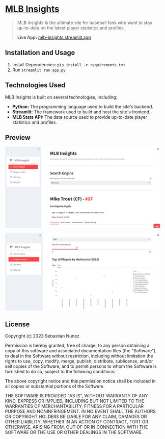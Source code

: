 # [MLB Insights](https://mlb-insights.streamlit.app/)

> MLB Insights is the ultimate site for baseball fans who want to stay up-to-date on the latest player statistics and profiles.
> 
> **Live App:** [mlb-insights.streamlit.app](https://mlb-insights.streamlit.app/)

## Installation and Usage

1. Install Dependencies: `pip install -r requirements.txt`
2. Run `streamlit run app.py`

## Technologies Used

MLB Insights is built on several technologies, including:

- **Python:** The programming language used to build the site's backend.
- **Streamlit:** The framework used to build and host the site's frontend.
- **MLB Stats API:** The data source used to provide up-to-date player statistics and profiles.

## Preview

![Search Engine](static/imgs/search_engine.png)

![League Leaders](static/imgs/league_leaders.png)

## License

Copyright (c) 2023 Sebastian Nunez

Permission is hereby granted, free of charge, to any person obtaining
a copy of this software and associated documentation files (the
"Software"), to deal in the Software without restriction, including
without limitation the rights to use, copy, modify, merge, publish,
distribute, sublicense, and/or sell copies of the Software, and to
permit persons to whom the Software is furnished to do so, subject to
the following conditions:

The above copyright notice and this permission notice shall be
included in all copies or substantial portions of the Software.

THE SOFTWARE IS PROVIDED "AS IS", WITHOUT WARRANTY OF ANY KIND,
EXPRESS OR IMPLIED, INCLUDING BUT NOT LIMITED TO THE WARRANTIES OF
MERCHANTABILITY, FITNESS FOR A PARTICULAR PURPOSE AND
NONINFRINGEMENT. IN NO EVENT SHALL THE AUTHORS OR COPYRIGHT HOLDERS BE
LIABLE FOR ANY CLAIM, DAMAGES OR OTHER LIABILITY, WHETHER IN AN ACTION
OF CONTRACT, TORT OR OTHERWISE, ARISING FROM, OUT OF OR IN CONNECTION
WITH THE SOFTWARE OR THE USE OR OTHER DEALINGS IN THE SOFTWARE.
